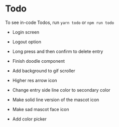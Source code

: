 # Todo

To see in-code Todos, run `yarn todo` or `npm run todo`

- Login screen

- Logout option

- Long press and then confirm to delete entry

- Finish doodle component

- Add background to gif scroller

- Higher res arrow icon

- Change entry side line color to secondary color

- Make solid line version of the mascot icon

- Make sad mascot face icon

- Add color picker
